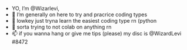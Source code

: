 - YO, I’m @Wizarlevi, 
- 👀 I’m generally on here to try and pracrice coding types
- 🌱 lowkey just tryna learn the easiest coding type rn (python
- 💞️ sorta trying to not colab on anything rn
- 📫 if you wanna hang or give me tips (please) my disc is @WizardLevi #8472

<!---
Wizarlevi/Wizarlevi is a ✨ special ✨ repository because its `README.md` (this file) appears on your GitHub profile.
You can click the Preview link to take a look at your changes.
--->
